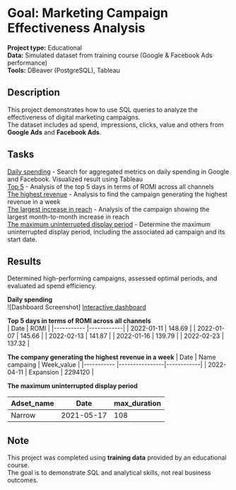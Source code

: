 # Goal: Marketing Campaign Effectiveness Analysis
**Project type:** Educational  
**Data:** Simulated dataset from training course (Google & Facebook Ads performance)  
**Tools:** DBeaver (PostgreSQL), Tableau 
## Description 
This project demonstrates how to use SQL queries to analyze the effectiveness of digital marketing campaigns.  
The dataset includes ad spend, impressions, clicks, value and others from **Google Ads** and **Facebook Ads**.
## Tasks
[Daily spending](query_1.sql) - Search for aggregated metrics on daily spending in Google and Facebook. Visualized result using Tableau  
[Top 5](query_2.sql) - Analysis of the top 5 days in terms of ROMI across all channels  
[The highest revenue](query_3.sql) - Analysis to find the campaign generating the highest revenue in a week  
[The largest increase in reach](query_4.sql) - Analysis of the campaign showing the largest month-to-month increase in reach  
[The maximum uninterrupted display period](query_5.sql) - Determine the maximum uninterrupted display period, including the associated ad campaign and its start date.

## Results
Determined high-performing campaigns, assessed optimal periods, and evaluated ad spend efficiency.  

**Daily spending**  
![Dashboard Screenshot]
[Interactive dashboard](https://public.tableau.com/views/query_1/Dashboard1?:language=en-US&publish=yes&:sid=&:redirect=auth&:display_count=n&:origin=viz_share_link)

**Top 5 days in terms of ROMI across all channels**  
|    Date    |      ROMI  |
|----------- |------------|
| 2022-01-11 |  148.69    |
| 2022-01-07 |	145.66    |
| 2022-02-13 |	141.87    |
| 2022-01-16 |	139.79    |
| 2022-02-23 |	137.32    |

**The company generating the highest revenue in a week**
|    Date    | Name campaing  | Week_value |
|----------- |----------------|------------|
| 2022-04-11 | Expansion	    |  2294120   |

**The maximum uninterrupted display period**

|  Adset_name |    Date    | max_duration |
|-----------  |------------|--------------|
|    Narrow   | 2021-05-17 |      108     |


## Note 
This project was completed using **training data** provided by an educational course.  
The goal is to demonstrate SQL and analytical skills, not real business outcomes.
